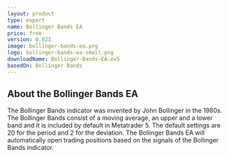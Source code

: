 ```yaml
---
layout: product
type: expert
name: Bollinger Bands EA
price: free
version: 0.023
image: bollinger-bands-ea.png
logo: bollinger-bands-ea-small.png
downloadName: Bollinger-Bands-EA.ex5
basedOn: Bollinger Bands
---
```


## About the <t>Bollinger Bands EA</t>

The <t>Bollinger Bands</t> indicator was invented by John Bollinger in the 1980s. The <t>Bollinger Bands</t> consist of a moving average, an upper and a lower band and it is included by default in <t>Metatrader 5</t>. The default settings are 20 for the period and 2 for the deviation. The <t>Bollinger Bands EA</t> will automatically open trading positions based on the signals of the <t>Bollinger Bands</t> indicator.
